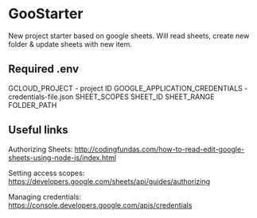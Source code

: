 # GooStarter
New project starter based on google sheets. Will read sheets, create new folder & update sheets with new item.

## Required .env
GCLOUD_PROJECT - project ID
GOOGLE_APPLICATION_CREDENTIALS - credentials-file.json
SHEET_SCOPES
SHEET_ID
SHEET_RANGE
FOLDER_PATH

## Useful links
Authorizing Sheets:
http://codingfundas.com/how-to-read-edit-google-sheets-using-node-js/index.html

Setting access scopes:
https://developers.google.com/sheets/api/guides/authorizing

Managing credentials:
https://console.developers.google.com/apis/credentials